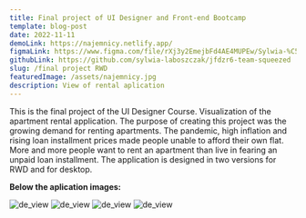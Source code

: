```yaml
---
title: Final project of UI Designer and Front-end Bootcamp 
template: blog-post
date: 2022-11-11
demoLink: https://najemnicy.netlify.app/
figmaLink: https://www.figma.com/file/rXj3y2EmejbFd4AE4MUPEw/Sylwia-%C5%81aboszczak--projekt-strony-do-najmu-mieszka%C5%84?type=design&node-id=0-1&mode=design&t=yetwMpWTsffmyqzZ-0
githubLink: https://github.com/sylwia-laboszczak/jfdzr6-team-squeezed
slug: /final project RWD
featuredImage: /assets/najemnicy.jpg
description: View of rental aplication
---
```










This is the final project of the UI Designer Course.
Visualization of the apartment rental application.
The purpose of creating this project was the growing demand for renting apartments.
The pandemic, high inflation and rising loan installment prices made people unable to afford their own flat.
More and more people want to rent an apartment than live in  fearing an unpaid loan installment.
The application is designed in two versions for RWD and for desktop.

<strong>Below the aplication images:</strong>


![de_view](/assets/main-project-rwd.jpg " RWD view")
![de_view](/assets/desktop-view-final-project.jpg "Desktop view")
![de_view](/assets/search-list.jpg "Search list view")
![de_view](/assets/registration-login.jpg "Registration and login view")

